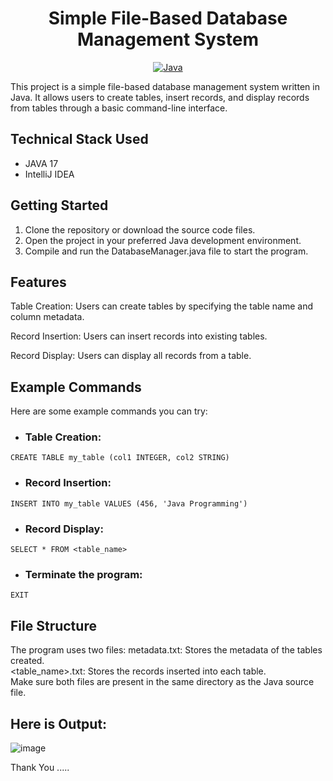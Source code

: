 <h1 align = "center"> Simple File-Based Database Management System </h1>
<p align="center">
<a href="Java url">
    <img alt="Java" src="https://img.shields.io/badge/Java-darkblue.svg" />
</a>

</p>

This project is a simple file-based database management system written in Java. It allows users to create tables, insert records, and display records from tables through a basic command-line interface.

## Technical Stack Used
- JAVA 17
- IntelliJ IDEA

## Getting Started
1. Clone the repository or download the source code files.
2. Open the project in your preferred Java development environment.
3. Compile and run the DatabaseManager.java file to start the program.
## Features
Table Creation: Users can create tables by specifying the table name and column metadata.

Record Insertion: Users can insert records into existing tables.

Record Display: Users can display all records from a table.

## Example Commands
Here are some example commands you can try:

- ### Table Creation:
```
CREATE TABLE my_table (col1 INTEGER, col2 STRING)
```
  
- ### Record Insertion:
```
INSERT INTO my_table VALUES (456, 'Java Programming')
```

- ### Record Display:
```
SELECT * FROM <table_name>
```
  
- ### Terminate the program:
```
EXIT
```

## File Structure
The program uses two files:
metadata.txt: Stores the metadata of the tables created.<br>
<table_name>.txt: Stores the records inserted into each table.<br>
Make sure both files are present in the same directory as the Java source file.

 ## Here is Output:


 ![image](https://github.com/poojagurnule/File-Based-DatabseManagemet/assets/102051371/443ae152-ca3f-4e71-a70c-26cfac64c085)

 Thank You .....
